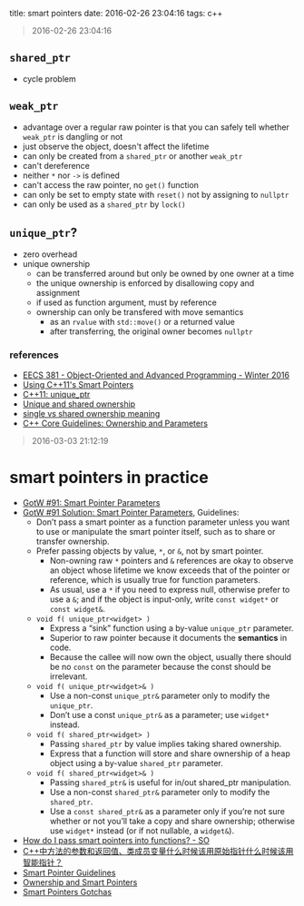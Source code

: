 title: smart pointers
date: 2016-02-26 23:04:16
tags: c++

> 2016-02-26 23:04:16

## `shared_ptr`
- cycle problem

## `weak_ptr`
- advantage over a regular raw pointer is that you can safely tell whether `weak_ptr` is dangling or not
- just observe the object, doesn't affect the lifetime
- can only be created from a `shared_ptr` or another `weak_ptr`
- can't dereference 
- neither `*` nor `->` is defined
- can't access the raw pointer, no `get()` function
- can only be set to empty state with `reset()` not by assigning to `nullptr`
- can only be used as a `shared_ptr` by `lock()`

## `unique_ptr`?
- zero overhead
- unique ownership
    + can be transferred around but only be owned by one owner at a time
    + the unique ownership is enforced by disallowing copy and assignment
    + if used as function argument, must by reference
    + ownership can only be transfered with move semantics 
        * as an `rvalue` with `std::move()` or a returned value
        * after transferring, the original owner becomes `nullptr`

### references
- [EECS 381 - Object-Oriented and Advanced Programming - Winter 2016](http://www.umich.edu/~eecs381/)
- [Using C++11's Smart Pointers](http://www.umich.edu/~eecs381/handouts/C++11_smart_ptrs.pdf)
- [C++11: unique_ptr](http://www.drdobbs.com/cpp/c11-uniqueptr/240002708)
- [Unique and shared ownership](https://akrzemi1.wordpress.com/2011/06/27/unique-ownership-shared-ownership/)
- [single vs shared ownership meaning](http://stackoverflow.com/questions/13852710/single-vs-shared-ownership-meaning)
- [C++ Core Guidelines: Ownership and Parameters](https://www.murrayc.com/permalink/2016/02/10/c-core-guidelines-ownership-and-parameters/)
 

> 2016-03-03 21:12:19

# smart pointers in practice

- [GotW #91: Smart Pointer Parameters](http://herbsutter.com/2013/05/30/gotw-91-smart-pointer-parameters/)
- [GotW #91 Solution: Smart Pointer Parameters](http://herbsutter.com/2013/06/05/gotw-91-solution-smart-pointer-parameters/), Guidelines:
	- Don’t pass a smart pointer as a function parameter unless you want to use or manipulate the smart pointer itself, such as to share or transfer ownership.
	- Prefer passing objects by value, `*`, or `&`, not by smart pointer.
		- Non-owning raw `*` pointers and `&` references are okay to observe an object whose lifetime we know exceeds that of the pointer or reference, which is usually true for function parameters. 
		- As usual, use a `*` if you need to express null, otherwise prefer to use a `&`; and if the object is input-only, write `const widget*` or `const widget&`.
	- `void f( unique_ptr<widget> )`
		- Express a “sink” function using a by-value `unique_ptr` parameter.
		- Superior to raw pointer because it documents the **semantics** in code.
		- Because the callee will now own the object, usually there should be no `const` on the parameter because the const should be irrelevant.
	- `void f( unique_ptr<widget>& )`
	    - Use a non-const `unique_ptr&` parameter only to modify the `unique_ptr`.
        - Don’t use a const `unique_ptr&` as a parameter; use `widget*` instead.
	- `void f( shared_ptr<widget> )`
		- Passing `shared_ptr` by value implies taking shared ownership.
		- Express that a function will store and share ownership of a heap object using a by-value `shared_ptr` parameter.
	- `void f( shared_ptr<widget>& )`
		- Passing `shared_ptr&` is useful for in/out shared_ptr manipulation.
		- Use a non-const `shared_ptr&` parameter only to modify the `shared_ptr`.
		- Use a `const shared_ptr&` as a parameter only if you’re not sure whether or not you’ll take a copy and share ownership; otherwise use `widget*` instead (or if not nullable, a `widget&`).
- [How do I pass smart pointers into functions? - SO](http://stackoverflow.com/questions/12519812/how-do-i-pass-smart-pointers-into-functions)
- [C++中方法的参数和返回值、类成员变量什么时候该用原始指针什么时候该用智能指针？](https://www.zhihu.com/question/22821303)
- [Smart Pointer Guidelines](https://www.chromium.org/developers/smart-pointer-guidelines)
- [Ownership and Smart Pointers](https://google.github.io/styleguide/cppguide.html#Ownership_and_Smart_Pointers)
- [Smart Pointers Gotchas](http://www.codeproject.com/Articles/547276/Smart-Pointers-Gotchas)
